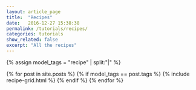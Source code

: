 ```yaml
---
layout: article_page
title:  "Recipes"
date:   2016-12-27 15:38:38
permalink: /tutorials/recipes/
categories: tutorials
show_related: false
excerpt: "All the recipes"
---
```


{% assign model_tags = "recipe" | split:"|" %}
<div>
  {% for post in site.posts %}
    {% if model_tags == post.tags %}
    {% include recipe-grid.html %}
  {% endif %}
  {% endfor %}
</div>